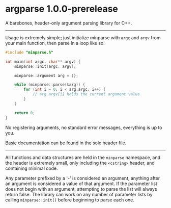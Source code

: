 # argparse 1.0.0-prerelease
A barebones, header-only argument parsing library for C++.

---
Usage is extremely simple; just initialize minparse with `argc` and `argv` from your main function, then parse in a loop like so:
```C++
#include "minparse.h"

int main(int argc, char** argv) {
	minparse::init(argc, argv);

	minparse::argument arg = {};

	while (minparse::parse(&arg)) {
		for (int i = 0; i < arg.argc; i++) {
			// arg.argv[i] holds the current argument value
		}
	}

	return 0;
}
```

No registering arguments, no standard error messages, everything is up to you.

Basic documentation can be found in the sole header file.

---
All functions and data structures are held in the `minparse` namespace, and the header is extremely small, only including the `<cstring>` header, and containing minimal code.

Any parameter prefixed by a '-' is considered an argument, anything after an argument is considered a value of that argument.
If the parameter list does not begin with an argument, attempting to parse the list will always return false.
The library can work on any number of parameter lists by calling `minparse::init()` before beginning to parse each one.
